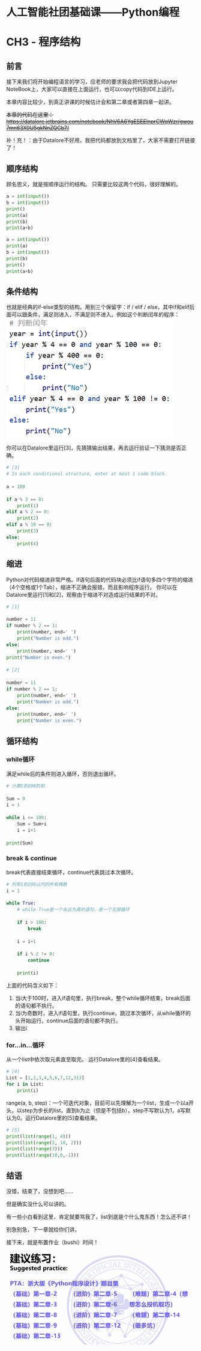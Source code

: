 # 人工智能社团基础课——Python编程
# CH3 - 程序结构
## 前言
接下来我们将开始编程语言的学习，应老师的要求我会把代码放到Jupyter NoteBook上，大家可以直接在上面运行，也可以copy代码到IDE上运行。

本章内容比较少，到真正讲课的时候估计会和第二章或者第四章一起讲。

~~本章的代码在这里：~~
~~https://datalore.jetbrains.com/notebook/NhV6A6YgESEElnprCWqWzr/gwou7mn63X0U5gkNnZQCb7/~~

补！充！：由于Datalore不好用，我把代码都放到文档里了，大家不需要打开链接了！

## 顺序结构
顾名思义，就是按顺序运行的结构。
只需要比较这两个代码，很好理解的。
```python 3
a = int(input())
b = int(input())
print()
print(a)
print(b)
print(a+b)
```
``` python 3
a = int(input())
print(a)
b = int(input())
print(b)
print()
print(a+b)
```
## 条件结构
也就是经典的if-else类型的结构。用到三个保留字：if / elif / else，其中if和elif后面可以跟条件，满足则进入，不满足则不进入。例如这个判断闰年的程序：
![avatar](/Python%20Basic%20Course/Picture/11.png)

你可以在Datalore里运行[3]，先猜猜输出结果，再去运行验证一下猜测是否正确。
```python 3
# [3]
# In each conditional structure, enter at most 1 code block.

a = 100

if a % 3 == 0:
    print(1)
elif a % 2 == 0:
    print(2)
elif a % 10 == 0:
    print(3)
else:
    print(4)
```

## 缩进
Python对代码缩进非常严格。if语句后面的代码块必须比if语句多四个字符的缩进（4个空格或1个Tab），缩进不正确会报错，而且影响程序运行。
你可以在Datalore里运行[1]和[2]，观察由于缩进不对造成运行结果的不对。
```python 3
# [1]

number = 11
if number % 2 == 1:
    print(number, end=' ')
    print("Number is odd.")
else:
    print(number, end=' ')
print("Number is even.")

# [2]

number = 11
if number % 2 == 1:
    print(number, end=' ')
    print("Number is odd.")
else:
    print(number, end=' ')
    print("Number is even.")
```

## 循环结构
### while循环
满足while后的条件则进入循环，否则退出循环。
```python 3
# 计算1到100的和

Sum = 0
i = 1

while i <= 100:
    Sum = Sum+i
    i = i+1

print(Sum)
```
### break & continue
break代表直接结束循环，continue代表跳过本次循环。
```python 3
# 列举1到100以内的所有偶数
i = 1

while True:
    # while True是一个永远为真的语句，是一个无限循环

    if i > 100:
        break
    
    i = i+1

    if i % 2 != 0:
        continue

    print(i)
```
上面的代码含义如下：
1. 当i大于100时，进入if语句里，执行break，整个while循环结束，break后面的语句都不执行。
2. 当i为奇数时，进入if语句里，执行continue，跳过本次循环，从while循环的头开始运行，continue后面的语句都不执行。
3. 输出i

### for...in...循环
从一个list中依次取元素直至取完。
运行Datalore里的[4]查看结果。
```python 3
# [4]
List = [1,2,3,4,5,6,7,12,313]
for i in List:
    print(i)
```
range(a, b, step)：一个可迭代对象，目前可以先理解为一个list，生成一个以a开头，以step为步长的list，直到b为止（但是不包括b），step不写默认为1，a写默认为0。运行Datalore里的[5]查看结果。
```python 3
# [5]
print(list(range(1, 4)))
print(list(range(2, 10, 2)))
print(list(range(3)))
print(list(range(10,0,-1)))
```

## 结语
没错，结束了，没想到吧......

但是确实没什么可以讲的。

有一些小白看到这里，肯定就要骂我了，list到底是个什么鬼东西！怎么还不讲！

别急别急，下一章就给你们讲。

接下来，就是布置作业（bushi）时间！

![avatar](/Python%20Basic%20Course/Picture/12.png)
